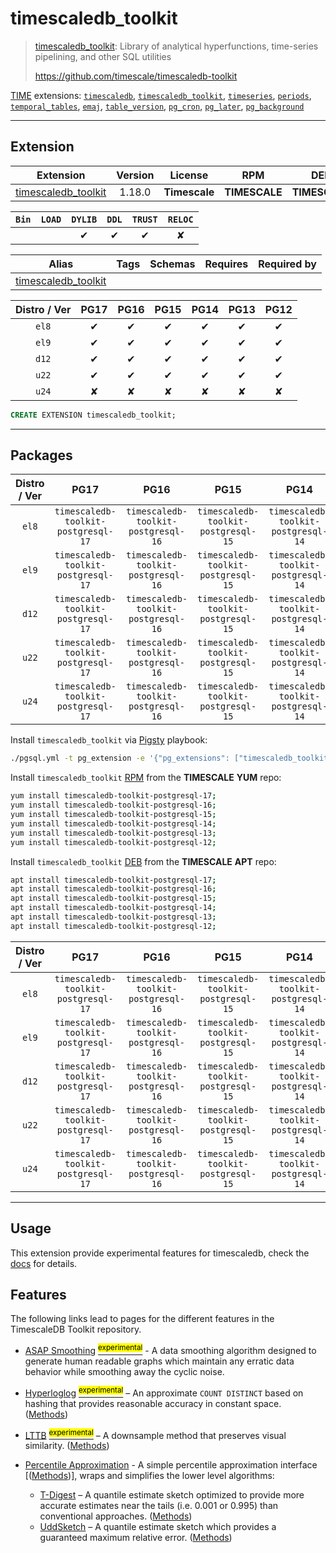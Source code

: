 # timescaledb_toolkit


> [timescaledb_toolkit](https://github.com/timescale/timescaledb-toolkit): Library of analytical hyperfunctions, time-series pipelining, and other SQL utilities
>
> https://github.com/timescale/timescaledb-toolkit





[TIME](/time) extensions: [`timescaledb`](/timescaledb), [`timescaledb_toolkit`](/timescaledb_toolkit), [`timeseries`](/timeseries), [`periods`](/periods), [`temporal_tables`](/temporal_tables), [`emaj`](/emaj), [`table_version`](/table_version), [`pg_cron`](/pg_cron), [`pg_later`](/pg_later), [`pg_background`](/pg_background)


-------
## Extension


| Extension | Version | License | RPM | DEB | PL |
|-----------|:-------:|:-------:|:---:|:---:|:--:|
| [timescaledb_toolkit](https://github.com/timescale/timescaledb-toolkit) | 1.18.0 | **<span class="tcwarn">Timescale</span>** | **<span class="tcwarn">TIMESCALE</span>** | **<span class="tcwarn">TIMESCALE</span>** | `Rust` |



| `Bin` | `LOAD` | `DYLIB` | `DDL` | `TRUST` | `RELOC` |
|:-----:|:------:|:-------:|:-----:|:-------:|:-------:|
|  |  | <span class="tcblue">✔</span> | <span class="tcblue">✔</span> | <span class="tcblue">✔</span> | <span class="tcwarn">✘</span> |



| Alias | Tags | Schemas | Requires | Required by |
|-------|------|---------|----------|-------------|
| [timescaledb_toolkit](/timescaledb_toolkit) |  |  |  |  |



| Distro / Ver | PG17 | PG16 | PG15 | PG14 | PG13 | PG12 |
|:------------:|:----:|:----:|:----:|:----:|:----:|:----:|
| `el8` | <span class="tcblue">✔</span> | <span class="tcblue">✔</span> | <span class="tcblue">✔</span> | <span class="tcblue">✔</span> | <span class="tcblue">✔</span> | <span class="tcblue">✔</span> |
| `el9` | <span class="tcblue">✔</span> | <span class="tcblue">✔</span> | <span class="tcblue">✔</span> | <span class="tcblue">✔</span> | <span class="tcblue">✔</span> | <span class="tcblue">✔</span> |
| `d12` | <span class="tcblue">✔</span> | <span class="tcblue">✔</span> | <span class="tcblue">✔</span> | <span class="tcblue">✔</span> | <span class="tcblue">✔</span> | <span class="tcblue">✔</span> |
| `u22` | <span class="tcblue">✔</span> | <span class="tcblue">✔</span> | <span class="tcblue">✔</span> | <span class="tcblue">✔</span> | <span class="tcblue">✔</span> | <span class="tcblue">✔</span> |
| `u24` | <span class="tcred">✘</span> | <span class="tcred">✘</span> | <span class="tcred">✘</span> | <span class="tcred">✘</span> | <span class="tcred">✘</span> | <span class="tcred">✘</span> |





```sql
CREATE EXTENSION timescaledb_toolkit;
```

-----------


## Packages


| Distro / Ver | PG17 | PG16 | PG15 | PG14 | PG13 | PG12 |
|:------------:|:----:|:----:|:----:|:----:|:----:|:----:|
| `el8` | `timescaledb-toolkit-postgresql-17` | `timescaledb-toolkit-postgresql-16` | `timescaledb-toolkit-postgresql-15` | `timescaledb-toolkit-postgresql-14` | `timescaledb-toolkit-postgresql-13` | `timescaledb-toolkit-postgresql-12` |
| `el9` | `timescaledb-toolkit-postgresql-17` | `timescaledb-toolkit-postgresql-16` | `timescaledb-toolkit-postgresql-15` | `timescaledb-toolkit-postgresql-14` | `timescaledb-toolkit-postgresql-13` | `timescaledb-toolkit-postgresql-12` |
| `d12` | `timescaledb-toolkit-postgresql-17` | `timescaledb-toolkit-postgresql-16` | `timescaledb-toolkit-postgresql-15` | `timescaledb-toolkit-postgresql-14` | `timescaledb-toolkit-postgresql-13` | `timescaledb-toolkit-postgresql-12` |
| `u22` | `timescaledb-toolkit-postgresql-17` | `timescaledb-toolkit-postgresql-16` | `timescaledb-toolkit-postgresql-15` | `timescaledb-toolkit-postgresql-14` | `timescaledb-toolkit-postgresql-13` | `timescaledb-toolkit-postgresql-12` |
| `u24` | `timescaledb-toolkit-postgresql-17` | `timescaledb-toolkit-postgresql-16` | `timescaledb-toolkit-postgresql-15` | `timescaledb-toolkit-postgresql-14` | `timescaledb-toolkit-postgresql-13` | `timescaledb-toolkit-postgresql-12` |



Install `timescaledb_toolkit` via [Pigsty](https://pigsty.io/docs/pgext/usage/install/) playbook:

```bash
./pgsql.yml -t pg_extension -e '{"pg_extensions": ["timescaledb_toolkit"]}'
```


Install `timescaledb_toolkit` [RPM](/rpm) from the **<span class="tcwarn">TIMESCALE</span>** **YUM** repo:

```bash
yum install timescaledb-toolkit-postgresql-17;
yum install timescaledb-toolkit-postgresql-16;
yum install timescaledb-toolkit-postgresql-15;
yum install timescaledb-toolkit-postgresql-14;
yum install timescaledb-toolkit-postgresql-13;
yum install timescaledb-toolkit-postgresql-12;
```


Install `timescaledb_toolkit` [DEB](/deb) from the **<span class="tcwarn">TIMESCALE</span>** **APT** repo:

```bash
apt install timescaledb-toolkit-postgresql-17;
apt install timescaledb-toolkit-postgresql-16;
apt install timescaledb-toolkit-postgresql-15;
apt install timescaledb-toolkit-postgresql-14;
apt install timescaledb-toolkit-postgresql-13;
apt install timescaledb-toolkit-postgresql-12;
```




| Distro / Ver | PG17 | PG16 | PG15 | PG14 | PG13 | PG12 |
|:------------:|:----:|:----:|:----:|:----:|:----:|:----:|
| `el8` | `timescaledb-toolkit-postgresql-17` | `timescaledb-toolkit-postgresql-16` | `timescaledb-toolkit-postgresql-15` | `timescaledb-toolkit-postgresql-14` | `timescaledb-toolkit-postgresql-13` | `timescaledb-toolkit-postgresql-12` |
| `el9` | `timescaledb-toolkit-postgresql-17` | `timescaledb-toolkit-postgresql-16` | `timescaledb-toolkit-postgresql-15` | `timescaledb-toolkit-postgresql-14` | `timescaledb-toolkit-postgresql-13` | `timescaledb-toolkit-postgresql-12` |
| `d12` | `timescaledb-toolkit-postgresql-17` | `timescaledb-toolkit-postgresql-16` | `timescaledb-toolkit-postgresql-15` | `timescaledb-toolkit-postgresql-14` | `timescaledb-toolkit-postgresql-13` | `timescaledb-toolkit-postgresql-12` |
| `u22` | `timescaledb-toolkit-postgresql-17` | `timescaledb-toolkit-postgresql-16` | `timescaledb-toolkit-postgresql-15` | `timescaledb-toolkit-postgresql-14` | `timescaledb-toolkit-postgresql-13` | `timescaledb-toolkit-postgresql-12` |
| `u24` | `timescaledb-toolkit-postgresql-17` | `timescaledb-toolkit-postgresql-16` | `timescaledb-toolkit-postgresql-15` | `timescaledb-toolkit-postgresql-14` | `timescaledb-toolkit-postgresql-13` | `timescaledb-toolkit-postgresql-12` |





--------

## Usage

This extension provide experimental features for timescaledb, check the [docs](https://github.com/timescale/timescaledb-toolkit/tree/main/docs) for details.

## Features

The following links lead to pages for the different features in the TimescaleDB Toolkit repository.

- [ASAP Smoothing](asap.md) [<sup><mark>experimental</mark></sup>](/docs/README.md#tag-notes) - A data smoothing algorithm designed to generate human readable graphs which maintain any erratic data behavior while smoothing away the cyclic noise.
- [Hyperloglog](hyperloglog.md) [<sup><mark>experimental</mark></sup>](/docs/README.md#tag-notes) – An approximate `COUNT DISTINCT` based on hashing that provides reasonable accuracy in constant space. ([Methods](hyperloglog.md#hyperloglog_api))
- [LTTB](lttb.md) [<sup><mark>experimental</mark></sup>](/docs/README.md#tag-notes) – A downsample method that preserves visual similarity. ([Methods](lttb.md#api))

- [Percentile Approximation](percentile_approximation.md) - A simple percentile approximation interface [([Methods](percentile_approximation.md#api))], wraps and simplifies the lower level algorithms:
    - [T-Digest](tdigest.md) – A quantile estimate sketch optimized to provide more accurate estimates near the tails (i.e. 0.001 or 0.995) than conventional approaches. ([Methods](tdigest#tdigest_api))
    - [UddSketch](uddsketch.md) – A quantile estimate sketch which provides a guaranteed maximum relative error. ([Methods](uddsketch.md#uddsketch_api))
